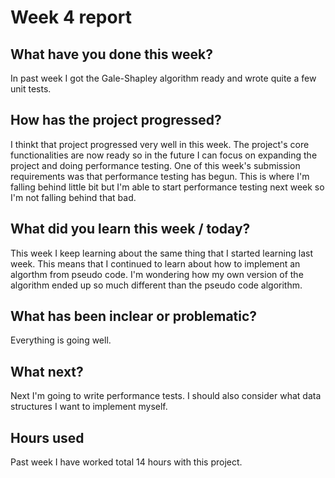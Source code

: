 
# Week 4 report


## What have you done this week?
In past week I got the Gale-Shapley algorithm ready and wrote quite a few unit tests.

 ## How has the project progressed?
 I thinkt that project progressed very well in this week. The project's core functionalities are now ready so in the future I can focus on expanding the project and doing performance testing. One of this week's submission requirements was that performance testing has begun. This is where I'm falling behind little bit but I'm able to start performance testing next week so I'm not falling behind that bad.

## What did you learn this week / today?

This week I keep learning about the same thing that I started learning last week. This means that I continued to learn about how to implement an algorthm from pseudo code. I'm wondering how my own version of the algorithm ended up so much different than the pseudo code algorithm.

##  What has been inclear or problematic? 
Everything is going well.

## What next?
Next I'm going to write performance tests. I should also consider what data structures I want to implement myself.

## Hours used
Past week I have worked total 14 hours with this project.
